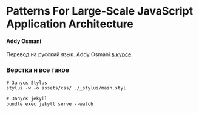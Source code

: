 # Patterns For Large-Scale JavaScript Application Architecture
#### Addy Osmani

Перевод на русский язык. Addy Osmani [в курсе][1].


### Верстка и все такое

    # Запуск Stylus
    stylus -w -o assets/css/ ./_stylus/main.styl

    # Запуск jekyll
    bundle exec jekyll serve --watch


[1]: https://twitter.com/addyosmani/status/415195066895171584